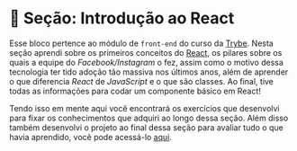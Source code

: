 # :paperclip: Seção: Introdução ao React

Esse bloco pertence ao módulo de `front-end` do curso da [Trybe](https://www.betrybe.com/). Nesta seção aprendi sobre os primeiros conceitos do [React](https://github.com/facebook/react), os pilares sobre os quais a equipe do _Facebook/Instagram_ o fez, assim como o motivo dessa tecnologia ter tido adoção tão massiva nos últimos anos, além de aprender o que diferencia _React_ de _JavaScript_ e o que são classes. Ao final, tive todas as informações para codar um componente básico em React!

Tendo isso em mente aqui você encontrará os exercícios que desenvolvi para fixar os conhecimentos que adquiri ao longo dessa seção. Além disso também desenvolvi o projeto ao final dessa seção para avaliar tudo o que havia aprendido, você pode acessá-lo [aqui](https://github.com/tryber/sd-026-b-project-solar-system/pull/31).
